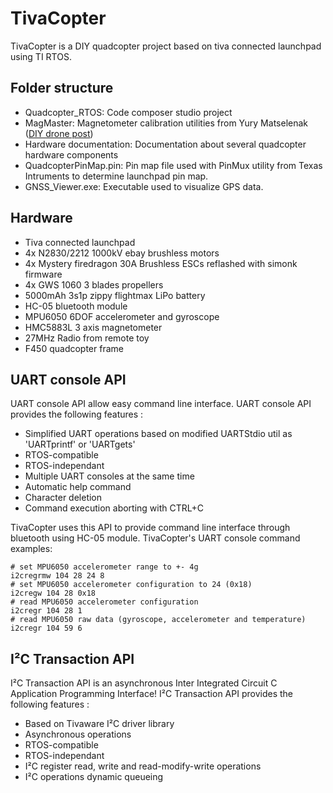 ﻿TivaCopter
========

TivaCopter is a DIY quadcopter project based on tiva connected launchpad using TI RTOS.

Folder structure
--------

* Quadcopter_RTOS: Code composer studio project
* MagMaster: Magnetometer calibration utilities from Yury Matselenak ([DIY drone post](http://diydrones.com/profiles/blog/show?id=705844%3ABlogPost%3A1676387))
* Hardware documentation: Documentation about several quadcopter hardware components
* QuadcopterPinMap.pin: Pin map file used with PinMux utility from Texas Intruments to determine launchpad pin map.
* GNSS_Viewer.exe: Executable used to visualize GPS data.

Hardware
--------

* Tiva connected launchpad
* 4x N2830/2212 1000kV ebay brushless motors
* 4x Mystery firedragon 30A Brushless ESCs reflashed with simonk firmware
* 4x GWS 1060 3 blades propellers
* 5000mAh 3s1p zippy flightmax LiPo battery
* HC-05 bluetooth module
* MPU6050 6DOF accelerometer and gyroscope
* HMC5883L 3 axis magnetometer
* 27MHz Radio from remote toy
* F450 quadcopter frame

UART console API
--------

UART console API allow easy command line interface. UART console API provides the following features :
* Simplified UART operations based on modified UARTStdio util as 'UARTprintf' or 'UARTgets'
* RTOS-compatible
* RTOS-independant
* Multiple UART consoles at the same time
* Automatic help command
* Character deletion
* Command execution aborting with CTRL+C

TivaCopter uses this API to provide command line interface through bluetooth using HC-05 module.
TivaCopter's UART console command examples:

	# set MPU6050 accelerometer range to +- 4g
	i2cregrmw 104 28 24 8
	# set MPU6050 accelerometer configuration to 24 (0x18)
	i2cregw 104 28 0x18
	# read MPU6050 accelerometer configuration
	i2cregr 104 28 1
	# read MPU6050 raw data (gyroscope, accelerometer and temperature)
	i2cregr 104 59 6

I²C Transaction API
--------

I²C Transaction API is an asynchronous Inter Integrated Circuit C Application Programming Interface! I²C Transaction API provides the following features :
* Based on Tivaware I²C driver library
* Asynchronous operations
* RTOS-compatible
* RTOS-independant
* I²C register read, write and read-modify-write operations
* I²C operations dynamic queueing